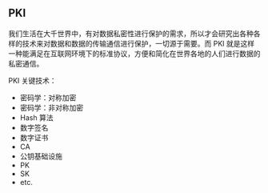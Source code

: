 
## PKI

我们生活在大千世界中，有对数据私密性进行保护的需求，所以才会研究出各种各样的技术来对数据和数据的传输通信进行保护，一切源于需要。而 PKI 就是这样一种能满足在互联网环境下的标准协议，方便和简化在世界各地的人们进行数据的私密通信。

PKI 关键技术：

- 密码学：对称加密
- 密码学：非对称加密
- Hash 算法
- 数字签名
- 数字证书
- CA
- 公钥基础设施
- PK
- SK
- etc.


